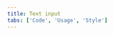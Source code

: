 ```yaml
---
title: Text input
tabs: ['Code', 'Usage', 'Style']
---
```



<component
    name="Text Input"
    component="text-input"
    variation="text-input"
    experimental="true"
    hasReactVersion="true"
    hasVueVersion="textinput--default"
    >
</component>

<component
    name="Text Area"
    component="text-area"
    variation="text-area"
    experimental="true"
    hasReactVersion="true"
    hasVueVersion="textarea--default"
    >
</component>

<component-docs component="text-input" experimental="true"></component-docs>
